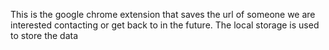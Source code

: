 This is the google chrome extension that saves the url of someone we are interested contacting or get back  to in the future. The local storage is used to store the data
